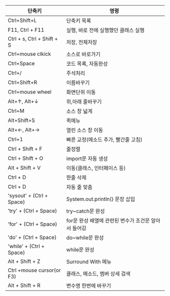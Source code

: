 | 단축키 | 명령 |
| --- | --- |
|Ctrl+Shift+L|단축키 목록|
|F11, Ctrl + F11|실행, 바로 전에 실행했던 클래스 실행|
|Ctrl + s, Ctrl + Shift + S|저장, 전체저장|
|Ctrl+mouse clkick|소스로 바로가기|
|Ctrl+Space|코드 목록, 자동완성|
|Ctrl+/|주석처리|
|Ctrl+Shift+R|이름바꾸기|
|Ctrl+mouse wheel|화면단위 이동|
|Alt+↑, Alt+↓|위,아래 줄바꾸기|
|Ctrl+M|소스 창 넓게|
|Alt+Shift+S|퀵메뉴|
|Alt+←, Alt+→|열린 소스 창 이동|
|Ctrl+1|빠른 교정(메소드 추가, 빨간줄 고침)|
|Ctrl + Shift + F|줄정렬|
|Ctrl + Shift + O|import문 자동 생성|
|Alt + Shift + V|이동(클래스, 인터페이스 등)|
|Ctrl + D|한줄 삭제|
|Ctrl + D|자동 줄 맞춤|
|'sysout' + (Ctrl + Space)|System.out.println() 문장 삽입|
|'try' + (Ctrl + Space)|try~catch문 완성|
|'for' + (Ctrl + Space)|for문 완성 배열에 관련된 변수가 조건문 알아서 들어감|
|'do' + (Ctrl + Space)|do~while문 완성|
|'while' + (Ctrl + Space)| while문 완성|
|Alt + Shift + Z|Surround With 메뉴|
|Ctrl +mouse cursor(or F3)|클래스, 메소드, 멤버 상세 검색|
|Alt + Shift + R|변수명 한번에 바꾸기|
